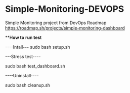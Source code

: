 # Simple-Monitoring-DEVOPS
Simple Monitoring project from DevOps Roadmap https://roadmap.sh/projects/simple-monitoring-dashboard 

******How to run test****

----Intall---
sudo bash setup.sh

---Stress test----

sudo bash test_dashboard.sh

----Uninstall----

sudo bash cleanup.sh
